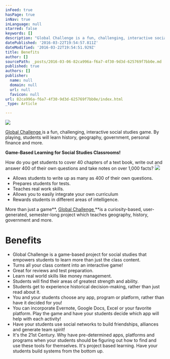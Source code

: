 ```yaml
---
inFeed: true
hasPage: true
inNav: true
inLanguage: null
starred: false
keywords: []
description: "Global Challenge is a fun, challenging, interactive social studies game. By playing, students will learn history, geography, government, personal finance and more.\_"
datePublished: '2016-03-22T19:54:57.811Z'
dateModified: '2016-03-22T19:54:51.929Z'
title: Benefits
author: []
sourcePath: _posts/2016-03-06-82ca996a-f6a7-4f30-9d3d-625769f7bb0e.md
published: true
authors: []
publisher:
  name: null
  domain: null
  url: null
  favicon: null
url: 82ca996a-f6a7-4f30-9d3d-625769f7bb0e/index.html
_type: Article

---
```

![](https://the-grid-user-content.s3-us-west-2.amazonaws.com/4dc944bb-2198-4010-9376-b6c2aee26a5d.png)

[Global Challenge ][0]is a fun, challenging, interactive social studies game. By playing, students will learn history, geography, government, personal finance and more. 

**Game-Based Learning for Social Studies Classrooms!**

How do you get students to cover 40 chapters of a text book, write out and answer 400 of their own questions and take notes on over 1,000 facts?  ![](https://the-grid-user-content.s3-us-west-2.amazonaws.com/313aae7a-1b2f-4b98-8519-43f0611002a1.png)

* Allows students to write up as many as 400 of their own questions.
* Prepares students for tests.
* Teaches real work skills.
* Allows you to easily integrate your own curriculum
* Rewards students in different areas of intelligence.

More than just a game**, [Global Challenge ][0]**is a curiosity-based, user-generated, semester-long project which teaches geography, history, government and more.

# Benefits

* Global Challenge is a game-based project for social studies that empowers students to learn more than just the class content. 
* Turns all your class content into an interactive game! 
* Great for reviews and test preparation.
* Learn real world skills like money management. 
* Students will find their areas of greatest strength and ability. 
* Students get to experience historical decision-making, rather than just read about it. 
* You and your students choose any app, program or platform, rather than have it decided for you!
* You can incorporate Evernote, Google Docs, Excel or your favorite platform. Play the game and have your students decide which app will help with each activity!
* Have your students use social networks to build friendships, alliances and generate team spirit!
* It's the 21st Century. Why have pre-determined apps, platforms and programs when your students should be figuring out how to find and use these tools for themselves. It's project based learning. Have your students build systems from the bottom up. 

[][1]

[0]: https://www.teacherspayteachers.com/Product/The-Global-Challenge-Project-5154
[1]: http://visualcv.com/lchazen